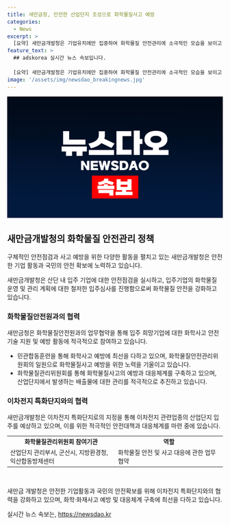 ```yaml
---
title: 새만금청, 안전한 산업단지 조성으로 화학물질사고 예방
categories:
  - News
excerpt: >
  [요약] 새만금개발청은 기업유치에만 집중하여 화학물질 안전관리에 소극적인 모습을 보이고 있으며, 이에 대한 우려가 커지고 있다. 이차전지 폐수 등의 처리 문제를 미비한 상황에서 해양으로의 방류가 우려되고 있다. 또한, 화학물질안전원과의 협약을 통해 사고 예방에 힘쓰고 있지만, 대응체계의 완전한 구축이 필요하다는 지적이 나오고 있다. 이에 대한 새만금개발청의 대응과 안전대책에 대한 관심이 모아지고 있다.
feature_text: >
  ## adskorea 실시간 뉴스 속보입니다.

  [요약] 새만금개발청은 기업유치에만 집중하여 화학물질 안전관리에 소극적인 모습을 보이고 있으며, 이에 대한 우려가 커지고 있다. 이차전지 폐수 등의 처리 문제를 미비한 상황에서 해양으로의 방류가 우려되고 있다. 또한, 화학물질안전원과의 협약을 통해 사고 예방에 힘쓰고 있지만, 대응체계의 완전한 구축이 필요하다는 지적이 나오고 있다. 이에 대한 새만금개발청의 대응과 안전대책에 대한 관심이 모아지고 있다.
image: '/assets/img/newsdao_breakingnews.jpg'
---
```


<p><img src="/assets/img/newsdao_breakingnews.jpg" alt="adskorea 속보" /></p>

<h2 data-ke-size="size26">새만금개발청의 화학물질 안전관리 정책</h2>

<p>구체적인 안전점검과 사고 예방을 위한 다양한 활동을 펼치고 있는 새만금개발청은 안전한 기업 활동과 국민의 안전 확보에 노력하고 있습니다.</p>

<p data-ke-size="size16">새만금개발청은 산단 내 입주 기업에 대한 안전점검을 실시하고, 입주기업의 화학물질 운영 및 관리 계획에 대한 철저한 입주심사를 진행함으로써 화학물질 안전을 강화하고 있습니다.</p>

<h3 data-ke-size="size24">화학물질안전원과의 협력</h3>

<p>새만금청은 화학물질안전원과의 업무협약을 통해 입주 희망기업에 대한 화학사고 안전기술 지원 및 예방 활동에 적극적으로 참여하고 있습니다.</p>

<ul>
  <li>민관합동훈련을 통해 화학사고 예방에 최선을 다하고 있으며, 화학물질안전관리위원회의 일원으로 화학물질사고 예방을 위한 노력을 기울이고 있습니다.</li>
  <li>화학물질관리위원회를 통해 화학물질사고의 예방과 대응체계를 구축하고 있으며, 산업단지에서 발생하는 배출물에 대한 관리를 적극적으로 추진하고 있습니다.</li>
</ul>

<h3 data-ke-size="size24">이차전지 특화단지와의 협력</h3>

<p>새만금개발청은 이차전지 특화단지로의 지정을 통해 이차전지 관련업종의 산업단지 입주를 예상하고 있으며, 이를 위한 적극적인 안전대책과 대응체계를 마련 중에 있습니다.</p>

<table>
  <colgroup>
    <col width="50%">
    <col width="50%">
  </colgroup>
  <tr>
    <td style="text-align: center; height: 17px;"><b>화학물질관리위원회 참여기관</b></td>
    <td style="text-align: center; height: 17px;"><b>역할</b></td>
  </tr>
  <tr>
    <td style="text-align: left;">산업단지 관리부서, 군산시, 지방환경청, 익산합동방제센터</td>
    <td style="text-align: left;">화학물질 안전 및 사고 대응에 관한 업무 협약</td>
  </tr>
</table>

<p data-ke-size="size16">&nbsp;</p>

<p data-ke-size="size16">새만금 개발청은 안전한 기업활동과 국민의 안전확보를 위해 이차전지 특화단지와의 협력을 강화하고 있으며, 화학·화재사고 예방 및 대응체계 구축에 최선을 다하고 있습니다.</p>
실시간 뉴스 속보는, <a href="https://newsdao.kr" rel="dofollow">https://newsdao.kr</a>


